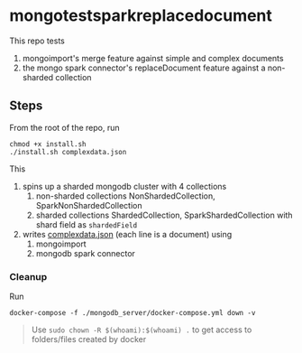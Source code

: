 # mongotestsparkreplacedocument
This repo tests 
1. mongoimport's merge feature against simple and complex documents
1. the mongo spark connector's replaceDocument feature against a non-sharded collection

## Steps
From the root of the repo, run
```shell script
chmod +x install.sh
./install.sh complexdata.json
```
This
1. spins up a sharded mongodb cluster with 4 collections
    1. non-sharded collections NonShardedCollection, SparkNonShardedCollection
    1. sharded collections ShardedCollection, SparkShardedCollection with shard field as `shardedField`
1. writes [complexdata.json](sampledata/complexdata.json) (each line is a document) using 
    1. mongoimport
    1. mongodb spark connector

### Cleanup
Run 
```shell script
docker-compose -f ./mongodb_server/docker-compose.yml down -v
```

> Use `sudo chown -R $(whoami):$(whoami) .` to get access to folders/files created by docker